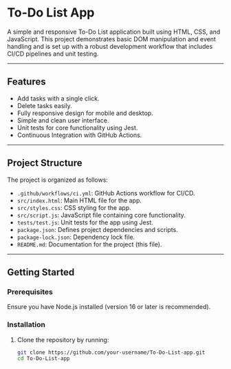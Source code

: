 # To-Do List App

A simple and responsive To-Do List application built using HTML, CSS, and JavaScript. This project demonstrates basic DOM manipulation and event handling and is set up with a robust development workflow that includes CI/CD pipelines and unit testing.

---

## Features
- Add tasks with a single click.
- Delete tasks easily.
- Fully responsive design for mobile and desktop.
- Simple and clean user interface.
- Unit tests for core functionality using Jest.
- Continuous Integration with GitHub Actions.

---

## Project Structure
The project is organized as follows:
- `.github/workflows/ci.yml`: GitHub Actions workflow for CI/CD.
- `src/index.html`: Main HTML file for the app.
- `src/styles.css`: CSS styling for the app.
- `src/script.js`: JavaScript file containing core functionality.
- `tests/test.js`: Unit tests for the app using Jest.
- `package.json`: Defines project dependencies and scripts.
- `package-lock.json`: Dependency lock file.
- `README.md`: Documentation for the project (this file).

---

## Getting Started

### Prerequisites
Ensure you have Node.js installed (version 16 or later is recommended).

### Installation
1. Clone the repository by running:
   ```bash
   git clone https://github.com/your-username/To-Do-List-app.git
   cd To-Do-List-app
